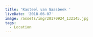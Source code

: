 ```yaml
---
title: 'Kasteel van Gaasbeek '
liveDate: '2018-06-07'
image: /assets/img/20170924_132145.jpg
tags:
  - Location
---
```


